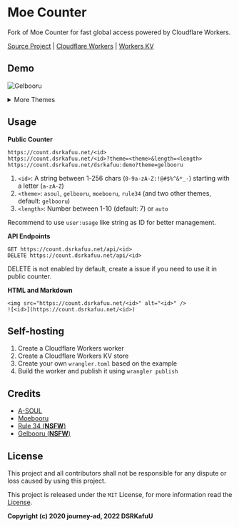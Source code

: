 # Moe Counter

Fork of Moe Counter for fast global access powered by Cloudflare Workers.

[Source Project](https://github.com/journey-ad/Moe-counter) | [Cloudflare Workers](https://workers.cloudflare.com/) | [Workers KV](https://www.cloudflare.com/products/workers-kv/)

## Demo

![Gelbooru](https://count.dsrkafuu.net/dsrkafuu:demo?theme=gelbooru)

<details>
<summary>More Themes</summary>

**A-SOUL**

![A-SOUL](https://count.dsrkafuu.net/dsrkafuu:demo?theme=asoul)

**Moebooru**

![Moebooru](https://count.dsrkafuu.net/dsrkafuu:demo?theme=moebooru)

##### Rule 34

![Rule 34](https://count.dsrkafuu.net/dsrkafuu:demo?theme=rule34)

##### Gelbooru

![Gelbooru](https://count.dsrkafuu.net/dsrkafuu:demo?theme=gelbooru)

</details>

## Usage

**Public Counter**

```
https://count.dsrkafuu.net/<id>
https://count.dsrkafuu.net/<id>?theme=<theme>&length=<length>
https://count.dsrkafuu.net/dsrkafuu:demo?theme=gelbooru
```

1. `<id>`: A string between 1-256 chars (`0-9a-zA-Z:!@#$%^&*_-`) starting with a letter (`a-zA-Z`)
2. `<theme>`: `asoul`, `gelbooru`, `moebooru`, `rule34` (and two other themes, default: `gelbooru`)
3. `<length>`: Number between 1-10 (default: 7) or `auto`

Recommend to use `user:usage` like string as ID for better management.

**API Endpoints**

```
GET https://count.dsrkafuu.net/api/<id>
DELETE https://count.dsrkafuu.net/api/<id>
```

DELETE is not enabled by default, create a issue if you need to use it in public counter.

**HTML and Markdown**

```
<img src="https://count.dsrkafuu.net/<id>" alt="<id>" />
![<id>](https://count.dsrkafuu.net/<id>)
```

## Self-hosting

1. Create a Cloudflare Workers worker
2. Create a Cloudflare Workers KV store
3. Create your own `wrangler.toml` based on the example
4. Build the worker and publish it using `wrangler publish`

## Credits

- [A-SOUL](https://space.bilibili.com/703007996)
- [Moebooru](https://github.com/moebooru/moebooru)
- [Rule 34 (**NSFW**)](https://rule34.xxx/)
- [Gelbooru (**NSFW**)](https://gelbooru.com/)

## License

This project and all contributors shall not be responsible for any dispute or loss caused by using this project.

This project is released under the `MIT` License, for more information read the [License](https://github.com/dsrkafuu/moe-counter/blob/master/LICENSE).

**Copyright (c) 2020 journey-ad, 2022 DSRKafuU**
